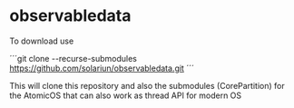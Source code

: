 # observabledata

To download use

´´´git clone --recurse-submodules  https://github.com/solariun/observabledata.git ´´´

This will clone this repository and also the submodules (CorePartition) for the AtomicOS that can also work as thread API for modern OS
